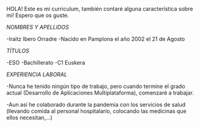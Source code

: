 HOLA! Este es mi curriculum, también contaré alguna característica sobre mi! Espero que os guste.

_NOMBRES Y APELLIDOS_

-Iraitz Ibero Orradre
-Nacido en Pamplona el año 2002 el 21 de Agosto

*TÍTULOS*

-ESO
-Bachillerato
-C1 Euskera

*EXPERIENCIA LABORAL*

-Nunca he tenido ningún tipo de trabajo, pero cuando termine el grado actual (Desarrollo de Aplicaciones Multiplataforma), comenzaré a trabajar.

-Aun así he colaborado durante la pandemia con los servicios de salud (llevando comida al personal hospitalario, colocando las medicinas que ellos necesitan,...)
